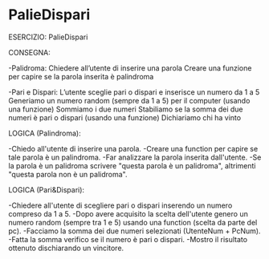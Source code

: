 # PalieDispari
ESERCIZIO: PalieDispari 

CONSEGNA:

-Palidroma:
Chiedere all’utente di inserire una parola
Creare una funzione per capire se la parola inserita è palindroma

-Pari e Dispari:
L’utente sceglie pari o dispari e inserisce un numero da 1 a 5
Generiamo un numero random (sempre da 1 a 5) per il computer (usando una funzione)
Sommiamo i due numeri
Stabiliamo se la somma dei due numeri è pari o dispari (usando una funzione)
Dichiariamo chi ha vinto


LOGICA (Palindroma):

-Chiedo all'utente di inserire una parola.
-Creare una function per capire se tale parola è un palindroma.
-Far analizzare la parola inserita dall'utente.
-Se la parola è un palidroma scrivere "questa parola è un palidroma", altrimenti "questa parola non è un palidroma".


LOGICA (Pari&Dispari):

-Chiedere all'utente di scegliere pari o dispari inserendo un numero compreso da 1 a 5.
-Dopo avere acquisito la scelta dell'utente genero un numero random (sempre tra 1 e 5) usando una function (scelta da parte del pc).
-Facciamo la somma dei due numeri selezionati (UtenteNum + PcNum).
-Fatta la somma verifico se il numero è pari o dispari.
-Mostro il risultato ottenuto dischiarando un vincitore.


